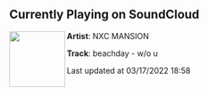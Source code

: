 ## Currently Playing on SoundCloud

[<img align="left" width="100" src="https://i1.sndcdn.com/artworks-000150902832-nrrune-t500x500.jpg">](https://soundcloud.com/nxcmansion/wo-u)

**Artist**: NXC MANSION 

**Track**: beachday - w/o u

Last updated at 03/17/2022 18:58
